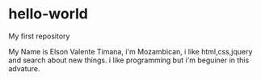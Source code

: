# hello-world
My first repository

My Name is Elson Valente Timana, i'm Mozambican, i like html,css,jquery and search about new things.
i like programming but i'm beguiner in this advature.
